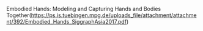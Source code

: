 
Embodied Hands: Modeling and Capturing Hands and Bodies Together(<https://ps.is.tuebingen.mpg.de/uploads_file/attachment/attachment/392/Embodied_Hands_SiggraphAsia2017.pdf>)
